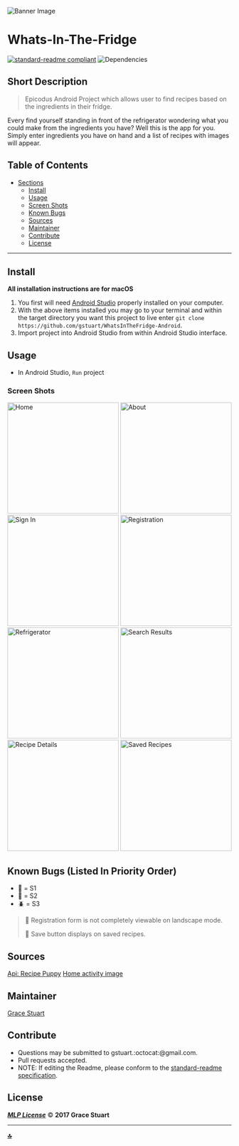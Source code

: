 ![Banner Image](/app/src/main/res/drawable/fridge.jpg)
# Whats-In-The-Fridge
 [![standard-readme compliant](https://img.shields.io/badge/readme%20style-standard-brightgreen.svg)](https://github.com/RichardLitt/standard-readme)
![Dependencies](https://img.shields.io/badge/dependencies-up%20to%20date-brightgreen.svg)

## Short Description
> Epicodus Android Project which allows user to find recipes based on the ingredients in their fridge.

Every find yourself standing in front of the refrigerator wondering what you could make from the ingredients you have? Well this is the app for you. Simply enter ingredients you have on hand and a list of recipes with images will appear. 

## Table of Contents
- [Sections](#sections)
    - [Install](#install)
    - [Usage](#usage)
    - [Screen Shots](#Screen-Shots)
    - [Known Bugs](#known-bugs)
    - [Sources](#sources)
    - [Maintainer](#maintainer)
    - [Contribute](#contribute)
    - [License](#license)
    

***

## Install
**All installation instructions are for macOS**

1. You first will need [Android Studio](https://developer.android.com/studio/install.html) properly installed on your computer.
2. With the above items installed you may go to your terminal and within the target directory you want this project to live enter `git clone https://github.com/gstuart/WhatsInTheFridge-Android`.
3. Import project into Android Studio from within Android Studio interface.


## Usage
*  In Android Studio, `Run` project

### Screen Shots
<img src="/app/src/main/res/drawable/screenshots/home.png" alt="Home" width="250"> <img src="/app/src/main/res/drawable/screenshots/about.png" alt="About" width="250"> <img src="/app/src/main/res/drawable/screenshots/signin.png" alt="Sign In" width="250"> <img src="/app/src/main/res/drawable/screenshots/registration.png" alt="Registration" width="250"> <img src="/app/src/main/res/drawable/screenshots/refrigerator.png" alt="Refrigerator" width="250"> <img src="/app/src/main/res/drawable/screenshots/find_recipes_results.png" alt="Search Results" width="250"> <img src="/app/src/main/res/drawable/screenshots/recipe_details.png" alt="Recipe Details" width="250"> <img src="/app/src/main/res/drawable/screenshots/saved_recipes.png" alt="Saved Recipes" width="250">


## Known Bugs (Listed In Priority Order)
* :bug: = S1
* :ant: = S2
* :beetle: = S3
 
> :ant:  Registration form is not completely viewable on landscape mode.
> 
> :ant:  Save button displays on saved recipes.


## Sources
 [Api: Recipe Puppy](http://www.recipepuppy.com/about/api/)
 [Home activity image](https://unsplash.com/search/refrigerator)


## Maintainer
[Grace Stuart](href="https://github.com/gstuart")


## Contribute
* Questions may be submitted to gstuart.:octocat:@gmail.com.
* Pull requests accepted.
* NOTE: If editing the Readme, please conform to the [standard-readme specification](https://github.com/RichardLitt/standard-readme/blob/master/spec.md).


## License
**_[MLP License](/LICENSE.md)_** :copyright: **2017 Grace Stuart**


***

**[:top:](#whats-in-the-fridge)**

